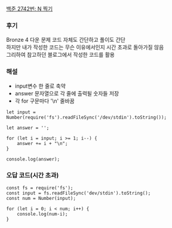 [백준 2742번: N 찍기](https://www.acmicpc.net/problem/2742)

### 후기
Bronze 4 다운 문제
코드 자체도 간단하고 풀이도 간단  
하지만 내가 작성한 코드는 무슨 이유에서인지 시간 초과로 돌아가질 않음  
그리하여 참고하던 블로그에서 작성한 코드를 활용

### 해설
- input변수 한 줄로 축약
- answer 문자열으로 각 줄에 출력될 숫자들 저장
- 각 for 구문마다 '\n' 줄바꿈

```
let input = Number(require('fs').readFileSync('/dev/stdin').toString());

let answer = '';

for (let i = input; i >= 1; i--) {
    answer += i + "\n";
}

console.log(answer);
```

### 오답 코드(시간 초과)
```
const fs = require('fs');
const input = fs.readFileSync('dev/stdin').toString();
const num = Number(input);

for (let i = 0; i < num; i++) {
    console.log(num-i);
}
```
